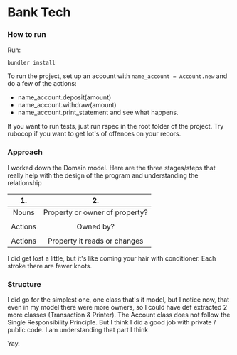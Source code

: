 # Bank Tech


### How to run

Run:
```
bundler install
```

To run the project, set up an account with `name_account = Account.new` and do a few of the actions:
- name_account.deposit(amount)
- name_account.withdraw(amount)
- name_account.print_statement
and see what happens.

If you want to run tests, just run rspec in the root folder of the project. Try rubocop if you want to get lot's of offences on your recors.


### Approach

I worked down the Domain model. Here are the three stages/steps that really help with the design of the program and understanding the relationship

| 1. | 2. |
|:---:|:---:|
| Nouns | Property or owner of property? |
| | |
| Actions | Owned by? |
| | |
| Actions | Property it reads or changes |


I did get lost a little, but it's like coming your hair with conditioner. Each stroke there are fewer knots.

### Structure

I did go for the simplest one, one class that's it model, but I notice now, that even in my model there were more owners, so I could have def extracted 2 more classes (Transaction & Printer). The Account class does not follow the Single Responsibility Principle. But I think I did a good job with private / public code. I am understanding that part I think.

Yay.
